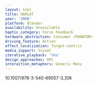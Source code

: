 ```yaml
---
layout: tool
title: HAMLAT
year: '2008'
platform: Blender
availability: Unavailable
haptic_category: Force Feedback
hardware_abstraction: Consumer (PHANTOM)
driving_feature: Action
effect_localization: Target-centric
media_support: Visual
iterative_playback: 'Yes'
design_approaches: DPC
interaction_metaphors: Generic Menu
---
```

10.1007/978-3-540-69057-3_108